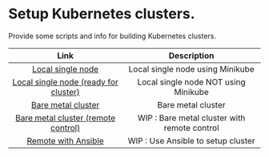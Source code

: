 # Setup Kubernetes clusters.

Provide some scripts and info for building Kubernetes clusters.

Link|Description
:---: | :---:
|[Local single node](minikube/README.md)|Local single node using Minikube
|[Local single node (ready for cluster)](singlenode/README.md)|Local single node NOT using Minikube
|[Bare metal cluster](cluster/README.md)|Bare metal cluster 
|[Bare metal cluster (remote control)](cluster-remote/README.md)|WIP : Bare metal cluster with remote control
|[Remote with Ansible](ansible/README.md)|WIP : Use Ansible to setup cluster

